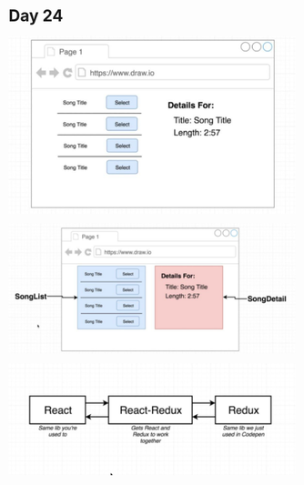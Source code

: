 # Day 24 

<img src ="./Assets/analogy pics/songs.jpg"></img>

<img src ="./Assets/analogy pics/songsComponent.jpg"></img>

<img src ="./Assets/analogy pics/libraries.jpg"></img>